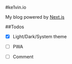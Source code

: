 #ke1vin.io

My blog powered by [Next.js](https://nextjs.org/)

##Todos

- [x] Light/Dark/System theme
- [ ] PWA
- [ ] Comment

